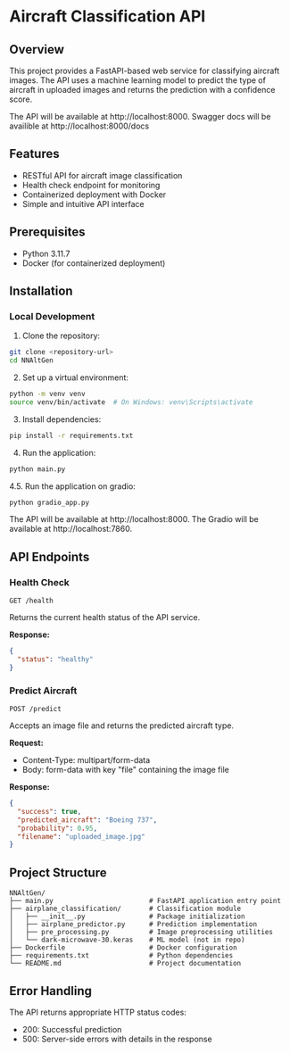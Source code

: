 # Aircraft Classification API

## Overview

This project provides a FastAPI-based web service for classifying aircraft images. The API uses a machine learning model to predict the type of aircraft in uploaded images and returns the prediction with a confidence score.

The API will be available at http://localhost:8000.
Swagger docs will be availible at http://localhost:8000/docs

## Features

- RESTful API for aircraft image classification
- Health check endpoint for monitoring
- Containerized deployment with Docker
- Simple and intuitive API interface

## Prerequisites

- Python 3.11.7
- Docker (for containerized deployment)

## Installation

### Local Development

1. Clone the repository:
```bash
git clone <repository-url>
cd NNAltGen
```

2. Set up a virtual environment:
```bash
python -m venv venv
source venv/bin/activate  # On Windows: venv\Scripts\activate
```

3. Install dependencies:
```bash
pip install -r requirements.txt
```

4. Run the application:
```bash
python main.py
```
4.5. Run the application on gradio:
```bash
python gradio_app.py
```

The API will be available at http://localhost:8000.
The Gradio will be available at http://localhost:7860.

## API Endpoints

### Health Check

```
GET /health
```

Returns the current health status of the API service.

**Response:**
```json
{
  "status": "healthy"
}
```

### Predict Aircraft

```
POST /predict
```

Accepts an image file and returns the predicted aircraft type.

**Request:**
- Content-Type: multipart/form-data
- Body: form-data with key "file" containing the image file

**Response:**
```json
{
  "success": true,
  "predicted_aircraft": "Boeing 737",
  "probability": 0.95,
  "filename": "uploaded_image.jpg"
}
```

## Project Structure

```
NNAltGen/
├── main.py                        # FastAPI application entry point
├── airplane_classification/       # Classification module
│   ├── __init__.py                # Package initialization
│   ├── airplane_predictor.py      # Prediction implementation
│   ├── pre_processing.py          # Image preprocessing utilities
│   └── dark-microwave-30.keras    # ML model (not in repo)
├── Dockerfile                     # Docker configuration
├── requirements.txt               # Python dependencies
└── README.md                      # Project documentation
```

## Error Handling

The API returns appropriate HTTP status codes:
- 200: Successful prediction
- 500: Server-side errors with details in the response
